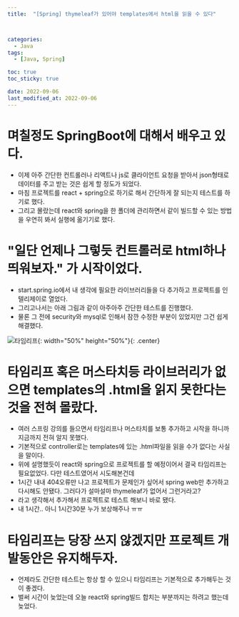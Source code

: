 ```yaml
---
title:  "[Spring] thymeleaf가 있어야 templates에서 html을 읽을 수 있다" 



categories:
  - Java
tags:
  - [Java, Spring]

toc: true
toc_sticky: true

date: 2022-09-06
last_modified_at: 2022-09-06
---
```



# 며칠정도 SpringBoot에 대해서 배우고 있다.
- 이제 아주 간단한 컨트롤러나 리액트나 js로 클라이언트 요청을 받아서 json형태로 데이터를 주고 받는 것은 쉽게 할 정도가 되었다.
- 마침 프로젝트를 react + spring으로 하기로 해서 간단하게 잘 되는지 테스트를 하기로 했다.
- 그리고 몰랐는데 react와 spring을 한 폴더에 관리하면서 같이 빌드할 수 있는 방법을 우연히 봐서 실행에 옮기기로 했다.


# "일단 언제나 그렇듯 컨트롤러로 html하나 띄워보자." 가 시작이었다.
- start.spring.io에서 내 생각에 필요한 라이브러리들을 다 추가하고 프로젝트를 인텔리제이로 열었다.
- 그리고나서는 아래 그림과 같이 아주아주 간단한 테스트를 진행했다.
- 물론 그 전에 security와 mysql로 인해서 잠깐 수정한 부분이 있었지만 그건 쉽게 해결했다.

![타임리프](https://user-images.githubusercontent.com/25880465/188663586-d1167e38-8c54-445f-926c-e1c9040e469b.png){: width="50%" height="50%"}{: .center}

# 타임리프 혹은 머스타치등 라이브러리가 없으면 templates의 .html을 읽지 못한다는 것을 전혀 몰랐다.
- 여러 스프링 강의를 들으면서 타임리프나 머스타치를 보통 추가하고 시작을 하니까 지금까지 전혀 알지 못했다.
- 기본적으로 controller로는 templates에 있는 .html파일을 읽을 수가 없다는 사실을 말이다.
- 위에 설명했듯이 react와 spring으로 프로젝트를 할 예정이어서 결국 타임리프는 필요없었다. 다만 테스트였어서 시도해본건데
- 1시간 내내 404오류만 나고 프로젝트가 문제인가 싶어서 spring web만 추가하고 다시해도 안됐다. 그러다가 설마설마 thymeleaf가 없어서 그런거라고?
- 라고 생각해서 추가해서 프로젝트로 테스트 해보니 바로 됐다.
- 내 1시간.. 아니 1시간30분 누가 보상해주나 ㅠㅠ


# 타임리프는 당장 쓰지 않겠지만 프로젝트 개발동안은 유지해두자.
- 언제라도 간단한 테스트는 항상 할 수 있으니 타임리프는 기본적으로 추가해두는 것이 좋겠다.
- 벌써 시간이 늦었는데 오늘 react와 spring빌드 합치는 부분까지는 하려고 했는데 늦었다.



<!-- [맨 위](#){: .btn .btn--primary }{: .align-right} 스크롤시 자동으로 up to 화살표가 나오므로 삭제 -->
